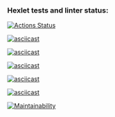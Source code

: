 ### Hexlet tests and linter status:
[![Actions Status](https://github.com/HellMan1721/python-project-49/actions/workflows/hexlet-check.yml/badge.svg)](https://github.com/HellMan1721/python-project-49/actions)

[![asciicast](https://asciinema.org/a/j1aAnCRIv36QE25FsFmORuWwG.svg)](https://asciinema.org/a/j1aAnCRIv36QE25FsFmORuWwG)

[![asciicast](https://asciinema.org/a/XI3HT7SMKORaBN2uUp3hhx7g0.svg)](https://asciinema.org/a/XI3HT7SMKORaBN2uUp3hhx7g0)

[![asciicast](https://asciinema.org/a/tyzlQf8RZP0V4M88YkPqxjpnf.svg)](https://asciinema.org/a/tyzlQf8RZP0V4M88YkPqxjpnf)

[![asciicast](https://asciinema.org/a/9BJ204OelFsTT5L0ka8fQ0Vzi.svg)](https://asciinema.org/a/9BJ204OelFsTT5L0ka8fQ0Vzi)

[![asciicast](https://asciinema.org/a/PGoGjfq1eG6kQGZ3vhpiCVhKW.svg)](https://asciinema.org/a/PGoGjfq1eG6kQGZ3vhpiCVhKW)

[![Maintainability](https://api.codeclimate.com/v1/badges/cb40db3089c07f703d4a/maintainability)](https://codeclimate.com/github/HellMan1721/python-project-49/maintainability)
